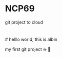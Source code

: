 # NCP69
git project to cloud

<h1><title>Wild Rydes - Rydes of the Future!</title></h1>
# helllo world, this is albin

my first git project
:coffee: :pizza: